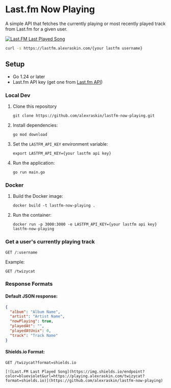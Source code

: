 # Last.fm Now Playing

A simple API that fetches the currently playing or most recently played track from Last.fm for a given user.

[![Last.FM Last Played Song](https://img.shields.io/endpoint?color=purple&url=https://lastfm.alexraskin.com/twizycat?format=shields.io)](https://github.com/alexraskin/lastfm-now-playing)


```bash
curl -s https://lastfm.alexraskin.com/{your lastfm username}
```

## Setup

- Go 1.24 or later
- Last.fm API key (get one from [Last.fm API](https://www.last.fm/api/))

### Local Dev

1. Clone this repository
   ```
   git clone https://github.com/alexraskin/lastfm-now-playing.git
   ```

2. Install dependencies:
   ```
   go mod download
   ```

3. Set the `LASTFM_API_KEY` environment variable:
   ```
   export LASTFM_API_KEY={your lastfm api key}
   ```

4. Run the application:
   ```
   go run main.go
   ```

### Docker

1. Build the Docker image:
   ```
   docker build -t lastfm-now-playing .
   ```
2. Run the container:
   ```
   docker run -p 3000:3000 -e LASTFM_API_KEY={your lastfm api key} lastfm-now-playing
   ```

### Get a user's currently playing track

```
GET /:username
```

Example:
```
GET /twizycat
```

### Response Formats

#### Default JSON response:

```json
{
  "album": "Album Name",
  "artist": "Artist Name",
  "nowPlaying": true,
  "playedAt": "",
  "playedAtUnix": 0,
  "track": "Track Name"
}
```

#### Shields.io Format:

```
GET /twizycat?format=shields.io
```
```
[![Last.FM Last Played Song](https://img.shields.io/endpoint?color=blueviolet&url=https://playing.alexraskin.com/twizycat?format=shields.io)](https://github.com/alexraskin/lastfm-now-playing)
```